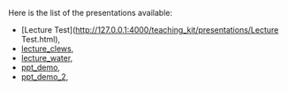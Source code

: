Here is the list of the presentations available: 


- [Lecture Test](http://127.0.0.1:4000/teaching_kit/presentations/Lecture Test.html),
- [lecture_clews](http://127.0.0.1:4000/teaching_kit/presentations/lecture_clews.html),
- [lecture_water](http://127.0.0.1:4000/teaching_kit/presentations/lecture_water.html),
- [ppt_demo](http://127.0.0.1:4000/teaching_kit/presentations/ppt_demo.html),
- [ppt_demo_2](http://127.0.0.1:4000/teaching_kit/presentations/ppt_demo_2.html),